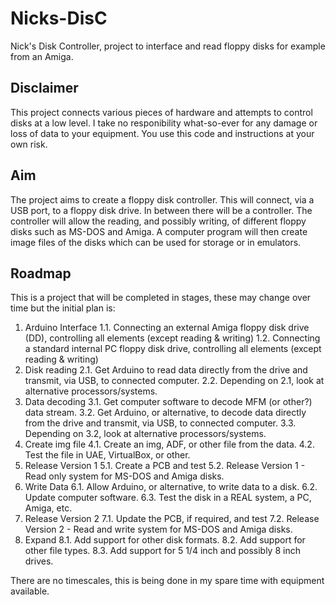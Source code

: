 # Nicks-DisC
Nick's Disk Controller, project to interface and read floppy disks for example from an Amiga.

## Disclaimer
This project connects various pieces of hardware and attempts to control disks at a low level. I take no responibility what-so-ever for any damage or loss of data to your equipment. You use this code and instructions at your own risk. 

## Aim
The project aims to create a floppy disk controller. This will connect, via a USB port, to a floppy disk drive. In between there will be a controller. The controller will allow the reading, and possibly writing, of different floppy disks such as MS-DOS and Amiga. A computer program will then create image files of the disks which can be used for storage or in emulators.

## Roadmap
This is a project that will be completed in stages, these may change over time but the initial plan is:

1. Arduino Interface
1.1. Connecting an external Amiga floppy disk drive (DD), controlling all elements (except reading & writing)
1.2. Connecting a standard internal PC floppy disk drive, controlling all elements (except reading & writing)
2. Disk reading
2.1. Get Arduino to read data directly from the drive and transmit, via USB, to connected computer.
2.2. Depending on 2.1, look at alternative processors/systems.
3. Data decoding
3.1. Get computer software to decode MFM (or other?) data stream.
3.2. Get Arduino, or alternative, to decode data directly from the drive and transmit, via USB, to connected computer.
3.3. Depending on 3.2, look at alternative processors/systems.
4. Create img file
4.1. Create an img, ADF, or other file from the data.
4.2. Test the file in UAE, VirtualBox, or other.
5. Release Version 1
5.1. Create a PCB and test
5.2. Release Version 1 - Read only system for MS-DOS and Amiga disks.
6. Write Data
6.1. Allow Arduino, or alternative, to write data to a disk.
6.2. Update computer software.
6.3. Test the disk in a REAL system, a PC, Amiga, etc.
7. Release Version 2
7.1. Update the PCB, if required, and test
7.2. Release Version 2 - Read and write system for MS-DOS and Amiga disks.
8. Expand
8.1. Add support for other disk formats.
8.2. Add support for other file types.
8.3. Add support for 5 1/4 inch and possibly 8 inch drives.

There are no timescales, this is being done in my spare time with equipment available.
